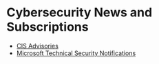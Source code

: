 # Cybersecurity News and Subscriptions
- [CIS Advisories](https://learn.cisecurity.org/ms-isac-subscription)
- [Microsoft Technical Security Notifications](https://www.microsoft.com/en-us/msrc/technical-security-notifications)
